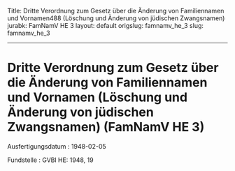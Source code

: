 Title: Dritte Verordnung zum Gesetz über die Änderung von Familiennamen und Vornamen488
  (Löschung und Änderung von jüdischen Zwangsnamen)
jurabk: FamNamV HE 3
layout: default
origslug: famnamv_he_3
slug: famnamv_he_3

---

# Dritte Verordnung zum Gesetz über die Änderung von Familiennamen und Vornamen (Löschung und Änderung von jüdischen Zwangsnamen) (FamNamV HE 3)

Ausfertigungsdatum
:   1948-02-05

Fundstelle
:   GVBl HE: 1948, 19

